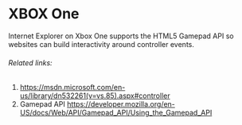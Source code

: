 # XBOX One

Internet Explorer on Xbox One supports the HTML5 Gamepad API so websites can build interactivity around controller events. 

###### Related links:
1. https://msdn.microsoft.com/en-us/library/dn532261(v=vs.85).aspx#controller 
2. Gamepad API https://developer.mozilla.org/en-US/docs/Web/API/Gamepad_API/Using_the_Gamepad_API
